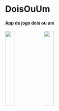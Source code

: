 # DoisOuUm

#### App de jogo dois ou um

<img src="https://user-images.githubusercontent.com/72177982/120474708-e75f2500-c37e-11eb-81af-0cc193730d0f.jpg" width="25%"><img src="https://user-images.githubusercontent.com/72177982/120474702-e6c68e80-c37e-11eb-91d2-60ceea0b9dda.jpg" width="25%">
